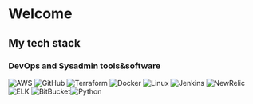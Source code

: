 # Welcome

## My tech stack

### DevOps and Sysadmin tools&software
![AWS](https://img.shields.io/badge/aws-FF9900?logo=amazonaws&logocolor=white&style=for-the-badge) ![GitHub](https://img.shields.io/badge/github-181717?logo=github&logocolor=white&style=for-the-badge) ![Terraform](https://img.shields.io/badge/terraform-7B42BC?logo=terraform&logocolor=white&style=for-the-badge) ![Docker](https://img.shields.io/badge/docker-2496ED?logo=docker&logocolor=white&style=for-the-badge) ![Linux](https://img.shields.io/badge/linux-333333?logo=linux&logocolor=white&style=for-the-badge) ![Jenkins](https://img.shields.io/badge/jenkins-D24939?logo=jenkins&logocolor=white&style=for-the-badge) ![NewRelic](https://img.shields.io/badge/newrelic-008C99?logo=newrelic&logocolor=white&style=for-the-badge) ![ELK](https://img.shields.io/badge/elasticstack-005571?logo=elasticstack&logocolor=white&style=for-the-badge) ![BitBucket](https://img.shields.io/badge/bitbucket-0052CC?logo=bitbucket&logocolor=white&style=for-the-badge)![Python](https://img.shields.io/badge/python-265074?logo=python&logocolor=white&style=for-the-badge)
